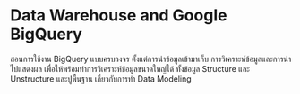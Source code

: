 # Data Warehouse and Google BigQuery

สอนการใช้งาน BigQuery แบบครบวงจร ตั้งแต่การนำข้อมูลเข้ามาเก็บ
การวิเคราะห์ข้อมูลและการนำไปแสดงผล เพื่อให้พร้อมทำการวิเคราะห์ข้อมูลขนาดใหญ่ได้ ทั้งข้อมูล
Structure และ Unstructure และปูพื้นฐาน เกี่ยวกับการทำ Data Modeling
